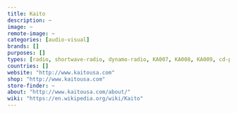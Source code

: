 ```yaml
---
title: Kaito
description: ~
image: ~
remote-image: ~
categories: [audio-visual]
brands: []
purposes: []
types: [radio, shortwave-radio, dynamo-radio, KA007, KA008, KA009, cd-player, phonograph, cassette]
countries: []
website: "http://www.kaitousa.com"
shop: "http://www.kaitousa.com"
store-finder: ~
about: "http://www.kaitousa.com/about/"
wiki: "https://en.wikipedia.org/wiki/Kaito"
---
```

